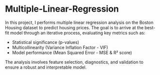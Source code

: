# Multiple-Linear-Regression
In this project, I performs multiple linear regression analysis on the Boston Housing dataset to predict housing prices. The goal is to arrive at the best-fit model through an iterative process, evaluating key metrics such as:
- Statistical significance (p-values)
- Multicollinearity (Variance Inflation Factor - VIF)
- Model performance (Mean Squared Error - MSE & R² score)

The analysis involves feature selection, diagnostics, and validation to ensure a robust and interpretable model.
